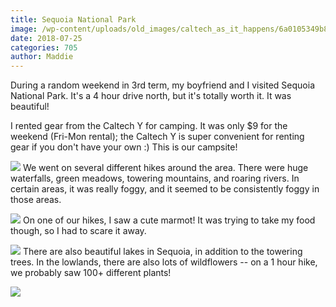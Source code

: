 ```yaml
---
title: Sequoia National Park
image: /wp-content/uploads/old_images/caltech_as_it_happens/6a0105349b8251970b022ad35554a5200c.jpg
date: 2018-07-25
categories: 705
author: Maddie
---
```


During a random weekend in 3rd term, my boyfriend and I visited Sequoia National Park. It's a 4 hour drive north, but it's totally worth it. It was beautiful!

I rented gear from the Caltech Y for camping. It was only $9 for the weekend (Fri-Mon rental); the Caltech Y is super convenient for renting gear if you don't have your own :)
This is our campsite!


![](/old_images/caltech_as_it_happens/6a0105349b8251970b022ad35554b9200c.jpg)
We went on several different hikes around the area. There were huge waterfalls, green meadows, towering mountains, and roaring rivers. In certain areas, it was really foggy, and it seemed to be consistently foggy in those areas.


![](/old_images/caltech_as_it_happens/6a0105349b8251970b022ad35554b0200c.jpg)
On one of our hikes, I saw a cute marmot! It was trying to take my food though, so I had to scare it away.


![](/old_images/caltech_as_it_happens/6a0105349b8251970b022ad355549a200c.jpg)
There are also beautiful lakes in Sequoia, in addition to the towering trees. In the lowlands, there are also lots of wildflowers -- on a 1 hour hike, we probably saw 100+ different plants!


![](/old_images/caltech_as_it_happens/6a0105349b8251970b022ad35554a9200c.jpg)
